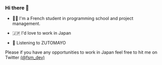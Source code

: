 ### Hi there 👋

- 👨‍💻 I'm a French student in programming school and project management.

- 🇯🇵 I'd love to work in Japan 

- 🎵 Listening to ZUTOMAYO

Please if you have any opportunities to work in Japan feel free to hit me on Twitter [(@fsm_dev)](https://twitter.com/fsm_dev)


<!--
**Kayoshi-dev/Kayoshi-dev** is a ✨ _special_ ✨ repository because its `README.md` (this file) appears on your GitHub profile.

Here are some ideas to get you started:

- 🔭 I’m currently working on ...
- 🌱 I’m currently learning ...
- 👯 I’m looking to collaborate on ...
- 🤔 I’m looking for help with ...
- 💬 Ask me about ...
- 📫 How to reach me: ...
- 😄 Pronouns: ...
- ⚡ Fun fact: ...
-->
